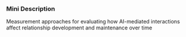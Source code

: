 ### Mini Description

Measurement approaches for evaluating how AI-mediated interactions affect relationship development and maintenance over time

